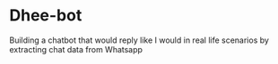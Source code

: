 # Dhee-bot
Building a chatbot that would reply like I would in real life scenarios by extracting chat data from Whatsapp
